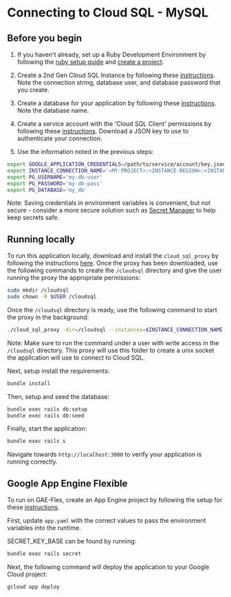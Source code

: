 # Connecting to Cloud SQL - MySQL

## Before you begin

1. If you haven't already, set up a Ruby Development Environment by following the [ruby setup guide](https://cloud.google.com/ruby/docs/setup) and 
[create a project](https://cloud.google.com/resource-manager/docs/creating-managing-projects#creating_a_project).

1. Create a 2nd Gen Cloud SQL Instance by following these 
[instructions](https://cloud.google.com/sql/docs/mysql/create-instance). Note the connection string,
database user, and database password that you create.

1. Create a database for your application by following these 
[instructions](https://cloud.google.com/sql/docs/mysql/create-manage-databases). Note the database
name. 

1. Create a service account with the 'Cloud SQL Client' permissions by following these 
[instructions](https://cloud.google.com/sql/docs/mysql/connect-external-app#4_if_required_by_your_authentication_method_create_a_service_account).
Download a JSON key to use to authenticate your connection. 

1. Use the information noted in the previous steps:
```bash
export GOOGLE_APPLICATION_CREDENTIALS=/path/to/service/account/key.json
export INSTANCE_CONNECTION_NAME='<MY-PROJECT>:<INSTANCE-REGION>:<INSTANCE-NAME>'
export PG_USERNAME='my-db-user'
export PG_PASSWORD='my-db-pass'
export PG_DATABASE='my_db'
```
Note: Saving credentials in environment variables is convenient, but not secure - consider a more
secure solution such as [Secret Manager](https://cloud.google.com/secret-manager/docs/overview) to help keep secrets safe.

## Running locally

To run this application locally, download and install the `cloud_sql_proxy` by
following the instructions
[here](https://cloud.google.com/sql/docs/mysql/sql-proxy#install). Once the
proxy has been downloaded, use the following commands to create the `/cloudsql`
directory and give the user running the proxy the appropriate permissions:
```bash
sudo mkdir /cloudsql
sudo chown -R $USER /cloudsql
```

Once the `/cloudsql` directory is ready, use the following command to start the proxy in the
background:
```bash
./cloud_sql_proxy -dir=/cloudsql --instances=$INSTANCE_CONNECTION_NAME --credential_file=$GOOGLE_APPLICATION_CREDENTIALS
```
Note: Make sure to run the command under a user with write access in the 
`/cloudsql` directory. This proxy will use this folder to create a unix socket
the application will use to connect to Cloud SQL. 

Next, setup install the requirements:
```bash
bundle install
```

Then, setup and seed the database:
```bash
bundle exec rails db:setup
bundle exec rails db:seed
```

Finally, start the application:
```bash
bundle exec rails s
```

Navigate towards `http://localhost:3000` to verify your application is running correctly.

## Google App Engine Flexible

To run on GAE-Flex, create an App Engine project by following the setup for these 
[instructions](https://cloud.google.com/appengine/docs/flexible/ruby/quickstart).

First, update `app.yaml` with the correct values to pass the environment 
variables into the runtime.

SECRET_KEY_BASE can be found by running:
```bash
bundle exec rails secret
```

Next, the following command will deploy the application to your Google Cloud project:
```bash
gcloud app deploy
```
